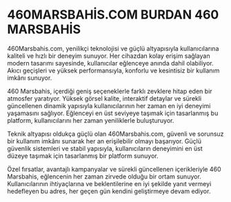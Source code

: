 # 460MARSBAHİS.COM BURDAN 460 MARSBAHİS

460Marsbahis.com, yenilikçi teknolojisi ve güçlü altyapısıyla kullanıcılarına kaliteli ve hızlı bir deneyim sunuyor. Her cihazdan kolay erişim sağlayan modern tasarımı sayesinde, kullanıcılar eğlenceye anında dahil olabiliyor. Akıcı geçişleri ve yüksek performansıyla, konforlu ve kesintisiz bir kullanım imkânı sunuyor.

460 Marsbahis, içerdiği geniş seçeneklerle farklı zevklere hitap eden bir atmosfer yaratıyor. Yüksek görsel kalite, interaktif detaylar ve sürekli güncellenen dinamik yapısıyla kullanıcılarının her zaman en iyi deneyimi yaşamasını sağlıyor. Eğlenceyi en üst seviyeye taşımak için tasarlanmış bu platform, kullanıcılarını her zaman yeniliklerle buluşturuyor.

Teknik altyapısı oldukça güçlü olan 460Marsbahis.com, güvenli ve sorunsuz bir kullanım imkânı sunarak her an erişilebilir olmayı başarıyor. Güçlü güvenlik sistemleri ve stabil yapısıyla, kullanıcıların deneyimini en üst düzeye taşımak için tasarlanmış bir platform sunuyor.

Özel fırsatlar, avantajlı kampanyalar ve sürekli güncellenen içerikleriyle 460 Marsbahis, eğlencenin her zaman zirvede olduğu bir ortam sunuyor. Kullanıcılarının ihtiyaçlarına ve beklentilerine en iyi şekilde yanıt vermeyi hedefleyen bu adres, her geçen gün kendini geliştirmeye devam ediyor.
